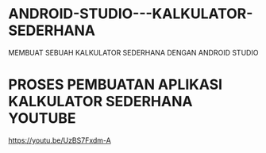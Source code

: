 # ANDROID-STUDIO---KALKULATOR-SEDERHANA
MEMBUAT SEBUAH KALKULATOR SEDERHANA DENGAN ANDROID STUDIO

# PROSES PEMBUATAN APLIKASI KALKULATOR SEDERHANA YOUTUBE
https://youtu.be/UzBS7Fxdm-A
